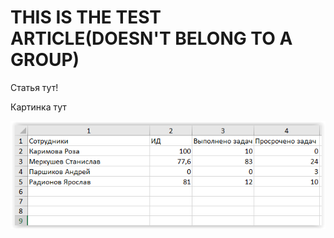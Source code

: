 # THIS IS THE TEST ARTICLE\(DOESN'T BELONG TO A GROUP\)

Статья тут!

Картинка тут

![](../.gitbook/assets/07%20%281%29%20%281%29.png)

